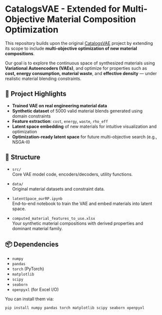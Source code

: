 # CatalogsVAE - Extended for Multi-Objective Material Composition Optimization

This repository builds upon the original [CatalogsVAE](https://github.com/UW-ERSL/CatalogsVAE) project by extending its scope to include **multi-objective optimization of new material compositions**. 

Our goal is to explore the continuous space of synthesized materials using **Variational Autoencoders (VAEs)**, and optimize for properties such as **cost, energy consumption, material waste**, and **effective density** — under realistic material blending constraints.

## 📄 Project Highlights

- **Trained VAE on real engineering material data**
- **Synthetic dataset** of 5000 valid material blends generated using domain constraints
- **Feature extraction**: `cost`, `energy`, `waste`, `rho_eff`
- **Latent space embedding** of new materials for intuitive visualization and optimization
- **Optimization-ready latent space** for future multi-objective search (e.g., NSGA-II)

## 📁 Structure

- `src/`  
  Core VAE model code, encoders/decoders, utility functions.
  
- `data/`  
  Original material datasets and constraint data.
  
- `latentSpace_ourRP.ipynb`  
  End-to-end notebook to train the VAE and embed materials into latent space.

- `computed_material_features_to_use.xlsx`  
  Your synthetic material compositions with derived properties and dominant material family.

## 📦 Dependencies

- `numpy`
- `pandas`
- `torch` (PyTorch)
- `matplotlib`
- `scipy`
- `seaborn`
- `openpyxl` (for Excel I/O)

You can install them via:

```bash
pip install numpy pandas torch matplotlib scipy seaborn openpyxl

